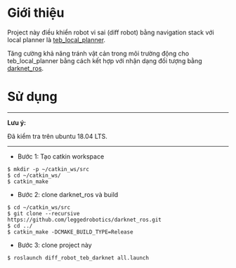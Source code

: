 # Giới thiệu
Project này điều khiển robot vi sai (diff robot) bằng navigation stack với local planner là [teb_local_planner](http://wiki.ros.org/teb_local_planner).

Tăng cường khả năng tránh vật cản trong môi trường động cho teb_local_planner bằng cách kết hợp với nhận dạng đối tượng bằng [darknet_ros](https://github.com/leggedrobotics/darknet_ros).

# Sử dụng
---
**Lưu ý:**

Đã kiểm tra trên ubuntu 18.04 LTS.

---
- Bước 1: Tạo catkin workspace
```
$ mkdir -p ~/catkin_ws/src
$ cd ~/catkin_ws/
$ catkin_make
```
- Bước 2: clone darknet_ros và build
```
$ cd ~/catkin_ws/src
$ git clone --recursive https://github.com/leggedrobotics/darknet_ros.git
$ cd ../
$ catkin_make -DCMAKE_BUILD_TYPE=Release
```
- Bước 3: clone project này
```
$ roslaunch diff_robot_teb_darknet all.launch
```
